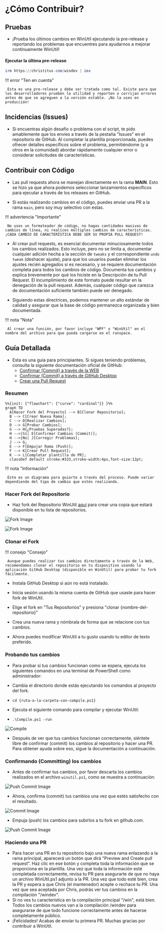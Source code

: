 # ¿Cómo Contribuir?

## Pruebas

*   ¡Prueba los últimos cambios en WinUtil ejecutando la pre-release y reportando los problemas que encuentres para ayudarnos a mejorar continuamente WinUtil!

#### **Ejecutar la última pre-release**
   ```ps1
   irm https://christitus.com/windev | iex
   ```

!!! error "Ten en cuenta"

     Esta es una pre-release y debe ser tratada como tal. Existe para que los desarrolladores prueben la utilidad y reporten o corrijan errores antes de que se agreguen a la versión estable. ¡No la uses en producción!

## Incidencias (Issues)

*   Si encuentras algún desafío o problema con el script, te pido amablemente que los envíes a través de la pestaña "Issues" en el repositorio de GitHub. Al completar la plantilla proporcionada, puedes ofrecer detalles específicos sobre el problema, permitiéndome (y a otros en la comunidad) abordar rápidamente cualquier error o considerar solicitudes de características.

## Contribuir con Código

*   Las pull requests ahora se manejan directamente en la rama **MAIN**. Esto se hizo ya que ahora podemos seleccionar lanzamientos específicos para ejecutar a través de los releases en GitHub.

*   Si estás realizando cambios en el código, puedes enviar una PR a la rama `main`, pero soy muy selectivo con estas.

!!! advertencia "Importante"

     No uses un formateador de código, no hagas cantidades masivas de cambios de línea, ni realices múltiples cambios de características. ¡CADA CAMBIO DE CARACTERÍSTICA DEBE SER SU PROPIA PULL REQUEST!

*   Al crear pull requests, es esencial documentar minuciosamente todos los cambios realizados. Esto incluye, pero no se limita a, documentar cualquier adición hecha a la sección de `tweaks` y el correspondiente `undo tweak` (deshacer ajuste), para que los usuarios puedan eliminar los ajustes recién agregados si es necesario, y se requiere documentación completa para todos los cambios de código. Documenta tus cambios y explica brevemente por qué los hiciste en la Descripción de tu Pull Request. El incumplimiento de este formato puede resultar en la denegación de la pull request. Además, cualquier código que carezca de documentación suficiente también puede ser denegado.

*   Siguiendo estas directrices, podemos mantener un alto estándar de calidad y asegurar que la base de código permanezca organizada y bien documentada.

!!! nota "Nota"

     Al crear una función, por favor incluye "WPF" o "WinUtil" en el nombre del archivo para que pueda cargarse en el runspace.

## Guía Detallada

*   Esta es una guía para principiantes. Si sigues teniendo problemas, consulta la siguiente documentación oficial de GitHub:
    *   [Confirmar (Commit) a través de la WEB](https://docs.github.com/es/pull-requests/committing-changes-to-your-project/creating-and-editing-commits/about-commits)
    *   [Confirmar (Commit) a través de GitHub Desktop](https://docs.github.com/es/desktop/making-changes-in-a-branch/committing-and-reviewing-changes-to-your-project-in-github-desktop#about-commits)
    *   [Crear una Pull Request](https://docs.github.com/es/pull-requests/collaborating-with-pull-requests/proposing-changes-to-your-work-with-pull-requests/creating-a-pull-request)

### Resumen

``` mermaid
%%{init: {"flowchart": {"curve": "cardinal"}} }%%
graph TD
  A[Hacer Fork del Proyecto] --> B[Clonar Repositorio];
  B --> C[Crear Nueva Rama];
  C --> D[Realizar Cambios];
  D --> G[Probar Cambios];
  G --> H{¿Pruebas Superadas?};
  H -->|Sí| E[Confirmar Cambios (Commit)];
  H -->|No| J[Corregir Problemas];
  J --> G;
  E --> F[Empujar Rama (Push)];
  F --> K[Crear Pull Request];
  K --> L[Completar plantilla de PR];
  classDef default stroke:#333,stroke-width:4px,font-size:12pt;
```
!!! nota "Información"

     Este es un diagrama para guiarte a través del proceso. Puede variar dependiendo del tipo de cambio que estés realizando.

### Hacer Fork del Repositorio
*   Haz fork del Repositorio WinUtil [aquí](https://github.com/ChrisTitusTech/winutil) para crear una copia que estará disponible en tu lista de repositorios.

![Fork Image](assets/Fork-Button-Dark.png#only-dark#gh-dark-mode-only)

![Fork Image](assets/Fork-Button-Light.png#only-light#gh-light-mode-only)

### Clonar el Fork
!!! consejo "Consejo"

     Aunque puedes realizar tus cambios directamente a través de la Web, recomendamos clonar el repositorio en tu dispositivo usando la aplicación GitHub Desktop (disponible en WinUtil) para probar tu fork fácilmente.

*   Instala GitHub Desktop si aún no está instalado.
*   Inicia sesión usando la misma cuenta de GitHub que usaste para hacer fork de WinUtil.
*   Elige el fork en "Tus Repositorios" y presiona "clonar {nombre-del-repositorio}"
*   Crea una nueva rama y nómbrala de forma que se relacione con tus cambios.

*   Ahora puedes modificar WinUtil a tu gusto usando tu editor de texto preferido.

### Probando tus cambios

*   Para probar si tus cambios funcionan como se espera, ejecuta los siguientes comandos en una terminal de PowerShell como administrador:

*   Cambia el directorio donde estás ejecutando los comandos al proyecto del fork.
*   `cd {ruta-a-la-carpeta-con-compile.ps1}`
*   Ejecuta el siguiente comando para compilar y ejecutar WinUtil:
*   `.\Compile.ps1 -run`

![Compile](assets/Compile.png)

*   Después de ver que tus cambios funcionan correctamente, siéntete libre de confirmar (commit) los cambios al repositorio y hacer una PR. Para obtener ayuda sobre eso, sigue la documentación a continuación.

### Confirmando (Committing) los cambios
*   Antes de confirmar tus cambios, por favor descarta los cambios realizados en el archivo `winutil.ps1`, como se muestra a continuación:

![Push Commit Image](assets/Discard-GHD.png)

*   Ahora, confirma (commit) tus cambios una vez que estés satisfecho con el resultado.

![Commit Image](assets/Commit-GHD.png)

*   Empuja (push) los cambios para subirlos a tu fork en github.com.

![Push Commit Image](assets/Push-Commit.png)

### Haciendo una PR
*   Para hacer una PR en tu repositorio bajo una nueva rama enlazando a la rama principal, aparecerá un botón que dirá "Preview and Create pull request". Haz clic en ese botón y completa toda la información que se proporciona en la plantilla. Una vez que toda la información esté completada correctamente, revisa tu PR para asegurarte de que no haya un archivo WinUtil.ps1 adjunto a la PR. Una vez que todo esté bien, crea la PR y espera a que Chris (el mantenedor) acepte o rechace tu PR. Una vez que sea aceptada por Chris, podrás ver tus cambios en la compilación "/windev".
*   Si no ves tu característica en la compilación principal "/win", está bien. Todos los cambios nuevos van a la compilación /windev para asegurarse de que todo funcione correctamente antes de hacerse completamente público.
*   ¡Felicidades! Acabas de enviar tu primera PR. Muchas gracias por contribuir a WinUtil.
